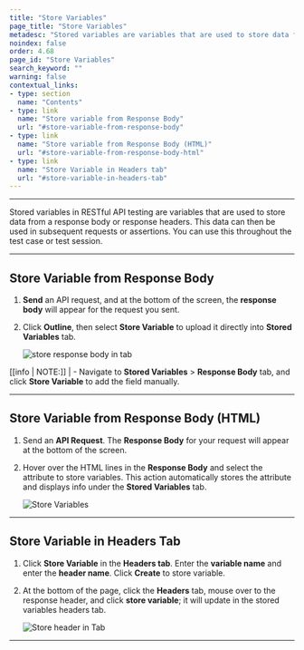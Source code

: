 ```yaml
---
title: "Store Variables"
page_title: "Store Variables"
metadesc: "Stored variables are variables that are used to store data from a response body or response headers | Learn more about Store Variables in Testsigma"
noindex: false
order: 4.68
page_id: "Store Variables"
search_keyword: ""
warning: false
contextual_links:
- type: section
  name: "Contents" 
- type: link
  name: "Store variable from Response Body"
  url: "#store-variable-from-response-body"
- type: link
  name: "Store variable from Response Body (HTML)"
  url: "#store-variable-from-response-body-html"
- type: link
  name: "Store Variable in Headers tab"
  url: "#store-variable-in-headers-tab"
---
```


---

Stored variables in RESTful API testing are variables that are used to store data from a response body or response headers. This data can then be used in subsequent requests or assertions. You can use this throughout the test case or test session.

---

## **Store Variable from Response Body**

1. **Send** an API request, and at the bottom of the screen, the **response body** will appear for the request you sent.

2. Click **Outline**, then select **Store Variable** to upload it directly into **Stored Variables** tab.

   ![store response body in tab](https://s3.amazonaws.com/static-docs.testsigma.com/new_images/projects/overview/storevariable_restapioutline.gif)

[[info | NOTE:]]
| - Navigate to **Stored Variables** > **Response Body** tab, and click **Store Variable** to add the field manually.

---

## **Store Variable from Response Body (HTML)**

1. Send an **API Request**. The **Response Body** for your request will appear at the bottom of the screen.

2. Hover over the HTML lines in the **Response Body** and select the attribute to store variables. This action automatically stores the attribute and displays info under the **Stored Variables** tab.

   ![Store Variables](https://s3.amazonaws.com/static-docs.testsigma.com/new_images/projects/applications/StoreVariables.gif)

---

## **Store Variable in Headers Tab**

1. Click **Store Variable** in the **Headers tab**. Enter the **variable name** and enter the **header name**. Click **Create** to store variable. 

2. At the bottom of the page, click the **Headers** tab, mouse over to the response header, and click **store variable**; it will update in the stored variables headers tab.

   ![Store header in Tab](https://s3.amazonaws.com/static-docs.testsigma.com/new_images/projects/overview/storevariable_header_restapi.gif)

---

